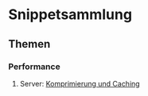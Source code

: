 # Snippetsammlung

## Themen

### Performance

1. Server: <a href="/Server/Apache/.htaccess">Komprimierung und Caching</a>
